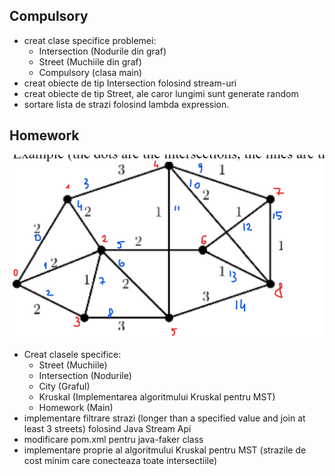 Compulsory
-
- creat clase specifice problemei:
  - Intersection (Nodurile din graf)
  - Street (Muchiile din graf)
  - Compulsory (clasa main)
- creat obiecte de tip Intersection folosind stream-uri
- creat obiecte de tip Street, ale caror lungimi sunt generate random
- sortare lista de strazi folosind lambda expression.

Homework
-
![Graful utilizat in cod](https://github.com/AnaMitrea/AdvancedProgrammingLabs/blob/39f0387cc0d104d88cda07672353c7c80acd146a/Laboratory4/Graf-Lab4.png)
- Creat clasele specifice:
  - Street  (Muchiile)
  - Intersection (Nodurile)
  - City (Graful)
  - Kruskal (Implementarea algoritmului Kruskal pentru MST)
  - Homework (Main)
- implementare filtrare strazi (longer than a specified value and join at least 3 streets) folosind Java Stream Api
- modificare pom.xml pentru java-faker class
- implementare proprie al algoritmului Kruskal pentru MST (strazile de cost minim care conecteaza toate intersectiile)
